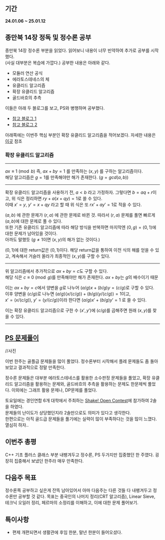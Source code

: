## 기간
**24.01.06 ~ 25.01.12**

## 종만북 14장 정독 및 정수론 공부
종만북 14장 정수론 부분을 읽었다. 읽어보니 내용이 너무 빈약하여 추가로 공부를 시작했다.<br>
(사실 대부분은 복습에 가깝다.) 공부한 내용은 아래와 같다.

- 모듈러 연산 공식
- 에라토스테네스의 체
- 유클리드 알고리즘
- 확장 유클리드 알고리즘
- 골드바흐의 추측

이들은 아래 두 블로그를 보고, PS와 병행하며 공부했다.
- [참고 블로그 1](https://rkm0959.tistory.com/category/PS/PS%20%EC%A0%95%EC%88%98%EB%A1%A0%20%EA%B0%80%EC%9D%B4%EB%93%9C) 
- [참고 블로그 2](https://casterian.net/)

아래쪽에는 이번주 핵심 부분인 확장 유클리드 알고리즘을 적어보겠다.
자세한 내용은 [이곳](https://rkm0959.tistory.com/179) 참조

### 확장 유클리드 알고리즘
---
$ax \equiv 1 \pmod{b}$ 즉, $ax + by = 1$ 를 만족하는 $(x, y)$ 를 구하는 알고리즘이다.<br>
해당 알고리즘은 $g = 1$를 만족해야만 해가 존재한다. $(g = gcd(a, b))$

---
확장 유클리드 알고리즘을 사용하기 전, $a < b$ 라고 가정하자. 그렇다면 $b = aq + r$이고, 위 식은 정리하면 $ry + a(x + qy) = 1$로 쓸 수 있다.<br>
이때 $x\prime = y$, $y\prime = x + qy$ 라고 할 때 위 식은 또 $rx\prime + ay\prime = 1$로 적을 수 있다.

$(a, b)$ 에 관한 문제가 $(r, a)$ 에 관한 문제로 바뀐 것. 따라서 $(r, a)$ 문제를 풀면 빠르게 $(a, b)$에 대한 문제로 풀 수 있다. <br>
또한 기존 유클리드 알고리즘에 따라 해당 방식을 반복하면 마지막엔 $(0, g) = (0, 1)$에 대한 문제가 남아있을 것이다. <br>
아까도 말했듯 ($g \neq 1$이면 $(x, y)$의 해가 없는 것이다.)

$(0, 1)$에 대한 return값은 $(0, 1)$이다. 해당 return값을 통하여 이전 식의 해를 얻을 수 있고, 계속해서 거슬러 올라가 최종적인 $(x, y)$를 구할 수 있다.

---
위 알고리즘에서 추가적으로 $ax + by = c$도 구할 수 있다. <br>
해당 식은 $c \equiv 0 \pmod{g}$를 만족해야만 해가 존재한다. $ax + by$는 $g$의 배수이기 때문

이는 $ax + by = c$에서 양변을 $g$로 나누어 $(a/g)x + (b/g)y = (c/g)$로 구할 수 있다. <br>
이후 양변을 $(c/g)$로 나누면 $(a/g)(x / (c/g)) + (b/g)(y / (c/g)) = 1$이고, <br>
$x\prime = (x / (c/g))$, $y\prime = (y / (c/g))$이라 한다면 $(a/g)x\prime + (b/g)y\prime = 1$ 로 쓸 수 있다.

이는 확장 유클리드 알고리즘으로 구한 수 $(x\prime, y\prime)$에 $(c/g)$를 곱해주면 원래 $(x, y)$를 찾을 수 있다.

---

## [PS 문제풀이](https://berry-fisher-f89.notion.site/15d326d21c2c80b1aef9ccf5b525a68b?v=c8034750b12644c7a600e4bdacb823a0&pvs=4)
//사진

이번 한주는 골플급 문제들을 많이 풀었다. 정수론부터 시작해서 플레 문제들도 좀 돌아보았고 결과적으로 정말 만족한다.

정수론 문제들은 대부분 에라토스테네스를 활용한 소수판정 문제들을 풀었고,
확장 유클리드 알고리즘을 활용하는 문제와, 골드바흐의 추측을 활용하는 문제도 한문제씩 풀었다.
이외에는 그래프 활용 문제나, DP문제를 풀었다.

토요일에는 경인연합 6개 대학에서 주최하는 [Shake! Open Contest]()에 참가하여 2솔을 하였다.<br>
문제들의 난이도가 상당했던지라 2솔만으로도 의미가 있다고 생각한다.<br>
한편으로는 아직 골드급 문제들을 풀기에는 실력이 많이 부족하다는 것을 많이 느꼈다. 열심히 하자..

## 이번주 총평
C++ 기초 플러스 클래스 부분 내팽겨두고 정수론, PS 두가지만 집중했던 한 주였다.
굉장히 집중해서 보냈던 한주라 매우 만족한다.

## 다음주 목표
정수론쪽 공부하고 싶은게 잔뜩 남아있어서 아마 다음주는 다른 것들 다 내팽겨두고 정수론만 공부할 것 같다.
목표는 중국인의 나머지 정리(CRT 알고리즘), Linear Sieve, 테크닉 오일러 정리, 페르마의 소정리를 이해하고, 이에 대한 문제 풀어보기.

## 특이사항
- 편제 개편되면서 생활관에 후임 한분, 말년 한분이 들어오셨다. 
